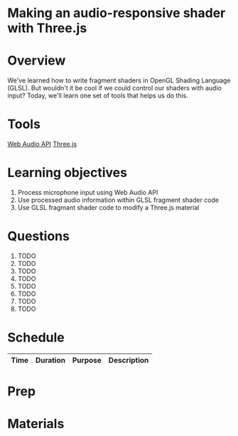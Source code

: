 # Making an audio-responsive shader with Three.js

# Overview
We've learned how to write fragment shaders in OpenGL Shading Language (GLSL). But wouldn't it be cool if we could control our shaders with audio input? Today, we'll learn one set of tools that helps us do this.

# Tools
[Web Audio API](https://developer.mozilla.org/en-US/docs/Web/API/Web_Audio_API)
[Three.js](https://threejs.org/)

# Learning objectives

1. Process microphone input using Web Audio API
1. Use processed audio information within GLSL fragment shader code
1. Use GLSL fragmant shader code to modify a Three.js material

# Questions

1. TODO
1. TODO
1. TODO
1. TODO
1. TODO
1. TODO
1. TODO
1. TODO

# Schedule

| Time | Duration | Purpose | Description |
|------|----------|---------|-------------|

# Prep

# Materials
